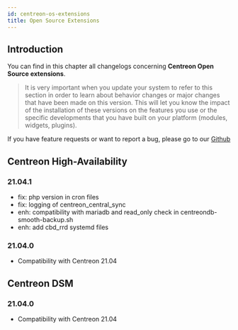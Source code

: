 ```yaml
---
id: centreon-os-extensions
title: Open Source Extensions
---
```


## Introduction

You can find in this chapter all changelogs concerning **Centreon Open Source
extensions**.

> It is very important when you update your system to refer to this
> section in order to learn about behavior changes or major changes that
> have been made on this version. This will let you know the impact of
> the installation of these versions on the features you use or the
> specific developments that you have built on your platform (modules,
> widgets, plugins).

If you have feature requests or want to report a bug, please go to our
[Github](https://github.com/centreon/centreon/issues/new/choose)

## Centreon High-Availability

### 21.04.1

- fix: php version in cron files
- fix: logging of centreon_central_sync
- enh: compatibility with mariadb and read_only check in centreondb-smooth-backup.sh
- enh: add cbd_rrd systemd files

### 21.04.0

- Compatibility with Centreon 21.04

## Centreon DSM

### 21.04.0

- Compatibility with Centreon 21.04
